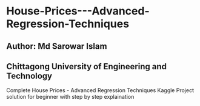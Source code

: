 # House-Prices---Advanced-Regression-Techniques <br>
## Author: Md Sarowar Islam <br>
## Chittagong University of Engineering and Technology <br>
Complete House Prices - Advanced Regression Techniques Kaggle Project solution for beginner with step by step explaination<br>
